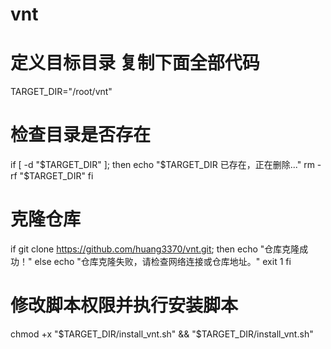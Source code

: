 # vnt

# 定义目标目录 复制下面全部代码
TARGET_DIR="/root/vnt"

# 检查目录是否存在
if [ -d "$TARGET_DIR" ]; then
    echo "$TARGET_DIR 已存在，正在删除..."
    rm -rf "$TARGET_DIR"
fi

# 克隆仓库
if git clone https://github.com/huang3370/vnt.git; then
    echo "仓库克隆成功！"
else
    echo "仓库克隆失败，请检查网络连接或仓库地址。"
    exit 1
fi

# 修改脚本权限并执行安装脚本
chmod +x "$TARGET_DIR/install_vnt.sh" && "$TARGET_DIR/install_vnt.sh"
